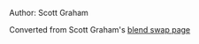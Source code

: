 Author: Scott Graham

Converted from Scott Graham's [blend swap page](https://www.blendswap.com/blend/13953)
